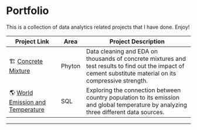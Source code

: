 # Portfolio

This is a collection of data analytics related projects that I have done. Enjoy!

| Project Link | Area | Project Description | 
|---|---|---|
| 🏗️ [Concrete Mixture](https://github.com/ajitrachmatsyah/Portfolio2/blob/main/Concrete.ipynb) | Phyton | Data cleaning and EDA on thousands of concrete mixtures and test results to find out the impact of cement substitute material on its compressive strength. |
| 🌎 [World Emission and Temperature](https://github.com/katiehuangx/data-engineering/tree/main/Dog%20Adoption) | SQL | Exploring the connection between country population to its emission and global temperature by analyzing three different data sources. |

***
